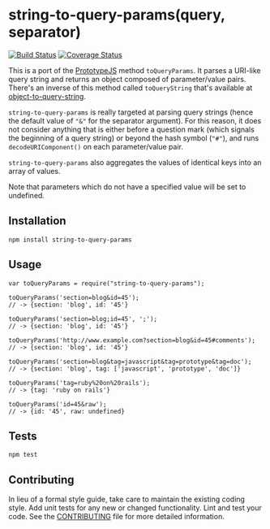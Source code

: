 string-to-query-params(query, separator)
========================================

[![Build Status](https://travis-ci.org/ramumb/string-to-query-params.svg?branch=master)](https://travis-ci.org/ramumb/string-to-query-params)
[![Coverage Status](https://coveralls.io/repos/github/ramumb/string-to-query-params/badge.svg?branch=master)](https://coveralls.io/github/ramumb/string-to-query-params?branch=master)

This is a port of the [PrototypeJS](http://prototypejs.org/) method `toQueryParams`.
It parses a URI-like query string and returns an object composed of parameter/value
pairs.  There's an inverse of this method called `toQueryString` that's available
at [object-to-query-string](https://github.com/ramumb/object-to-query-string).

`string-to-query-params` is really targeted at parsing query strings (hence the
default value of `"&"` for the separator argument).  For this reason, it does not
consider anything that is either before a question mark (which signals the
beginning of a query string) or beyond the hash symbol (`"#"`), and runs
`decodeURIComponent()` on each parameter/value pair.

`string-to-query-params` also aggregates the values of identical keys into an
array of values.

Note that parameters which do not have a specified value will be set to undefined.

## Installation

  `npm install string-to-query-params`

## Usage

    var toQueryParams = require("string-to-query-params");

    toQueryParams('section=blog&id=45');
    // -> {section: 'blog', id: '45'}
    
    toQueryParams('section=blog;id=45', ';');
    // -> {section: 'blog', id: '45'}
    
    toQueryParams('http://www.example.com?section=blog&id=45#comments');
    // -> {section: 'blog', id: '45'}
    
    toQueryParams('section=blog&tag=javascript&tag=prototype&tag=doc');
    // -> {section: 'blog', tag: ['javascript', 'prototype', 'doc']}
    
    toQueryParams('tag=ruby%20on%20rails');
    // -> {tag: 'ruby on rails'}
    
    toQueryParams('id=45&raw');
    // -> {id: '45', raw: undefined}

## Tests

  `npm test`

## Contributing

In lieu of a formal style guide, take care to maintain the existing coding
style. Add unit tests for any new or changed functionality. Lint and test your
code.  See the [CONTRIBUTING](CONTRIBUTING.md) file for more detailed information.
